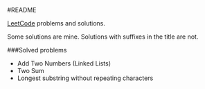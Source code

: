 #README

[LeetCode](http://leetcode.com/problems/) problems and solutions.

Some solutions are mine. Solutions with suffixes in the title are not.

###Solved problems

- Add Two Numbers (Linked Lists)
- Two Sum
- Longest substring without repeating characters